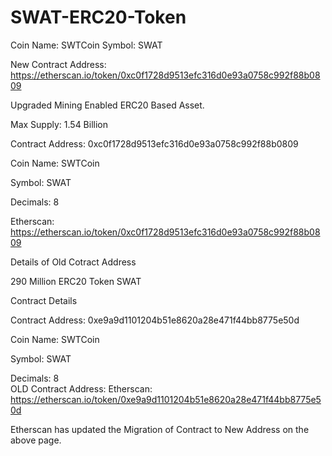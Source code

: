 # SWAT-ERC20-Token
Coin Name: SWTCoin
Symbol: SWAT

New Contract Address: https://etherscan.io/token/0xc0f1728d9513efc316d0e93a0758c992f88b0809

Upgraded Mining Enabled ERC20 Based Asset.

Max Supply: 1.54 Billion

Contract Address: 0xc0f1728d9513efc316d0e93a0758c992f88b0809

Coin Name: SWTCoin

Symbol: SWAT

Decimals: 8

Etherscan: https://etherscan.io/token/0xc0f1728d9513efc316d0e93a0758c992f88b0809

Details of Old Cotract Address

290 Million ERC20 Token SWAT 

Contract Details

Contract Address: 0xe9a9d1101204b51e8620a28e471f44bb8775e50d

Coin Name: SWTCoin

Symbol: SWAT

Decimals: 8  
OLD Contract Address: Etherscan: https://etherscan.io/token/0xe9a9d1101204b51e8620a28e471f44bb8775e50d

Etherscan has updated the Migration of Contract to New Address on the above page.
